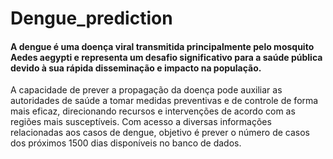 # Dengue_prediction


#### A dengue é uma doença viral transmitida principalmente pelo mosquito Aedes aegypti e representa um desafio significativo para a saúde pública devido à sua rápida disseminação e impacto na população.
A capacidade de prever a propagação da doença pode auxiliar as autoridades de saúde a tomar medidas preventivas e de controle de forma mais eficaz, direcionando recursos e intervenções de acordo com as regiões mais susceptíveis.
Com acesso a diversas informações relacionadas aos casos de dengue, objetivo é prever o número de casos dos próximos 1500 dias disponíveis no banco de dados.
